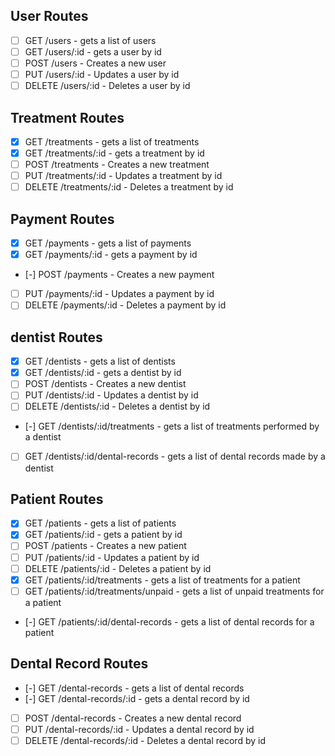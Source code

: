 ## User Routes
- [ ] GET /users - gets a list of users
- [ ] GET /users/:id - gets a user by id
- [ ] POST /users - Creates a new user
- [ ] PUT /users/:id - Updates a user by id
- [ ] DELETE /users/:id - Deletes a user by id

## Treatment Routes
- [x] GET /treatments - gets a list of treatments
- [x] GET /treatments/:id - gets a treatment by id
- [ ] POST /treatments - Creates a new treatment
- [ ] PUT /treatments/:id - Updates a treatment by id
- [ ] DELETE /treatments/:id - Deletes a treatment by id

## Payment Routes
- [x] GET /payments - gets a list of payments
- [x] GET /payments/:id - gets a payment by id
- [-] POST /payments - Creates a new payment
- [ ] PUT /payments/:id - Updates a payment by id
- [ ] DELETE /payments/:id - Deletes a payment by id

## dentist Routes
- [x] GET /dentists - gets a list of dentists
- [x] GET /dentists/:id - gets a dentist by id
- [ ] POST /dentists - Creates a new dentist
- [ ] PUT /dentists/:id - Updates a dentist by id
- [ ] DELETE /dentists/:id - Deletes a dentist by id
- [-] GET /dentists/:id/treatments - gets a list of treatments performed by a dentist
- [ ] GET /dentists/:id/dental-records - gets a list of dental records made by a dentist

## Patient Routes
- [x] GET /patients - gets a list of patients
- [x] GET /patients/:id - gets a patient by id
- [ ] POST /patients - Creates a new patient
- [ ] PUT /patients/:id - Updates a patient by id
- [ ] DELETE /patients/:id - Deletes a patient by id
- [x] GET /patients/:id/treatments - gets a list of treatments for a patient
- [ ] GET /patients/:id/treatments/unpaid - gets a list of unpaid treatments for a patient
- [-] GET /patients/:id/dental-records - gets a list of dental records for a patient

## Dental Record Routes
- [-] GET /dental-records - gets a list of dental records
- [-] GET /dental-records/:id - gets a dental record by id
- [ ] POST /dental-records - Creates a new dental record
- [ ] PUT /dental-records/:id - Updates a dental record by id
- [ ] DELETE /dental-records/:id - Deletes a dental record by id

